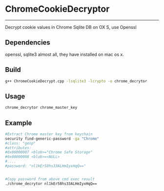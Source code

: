 # ChromeCookieDecryptor
-----------------------
Decrypt cookie values in Chrome Sqlite DB on OX S, use Openssl

## Dependencies

openssl, sqlite3
almost all, they have installed on mac os x.

## Build

```bash
g++ ChromeCookieDecrypt.cpp -lsqlite3 -lcrypto -o chrome_decrytor
```

## Usage

```bash
chrome_decrytor chrome_master_key
```

## Example

```bash
#Extract Chrome master key from keychain
security find-generic-password -ga "Chrome"
#class: "genp"
#attributes:
#0x00000007 <blob>="Chrome Safe Storage"
#0x00000008 <blob>=<NULL>
#....
#password: "nl1kEr58hs33ALHmIyxHqQ=="


#Copy password from above cmd exec result
./chrome_decrytor nl1kEr58hs33ALHmIyxHqQ==
```
